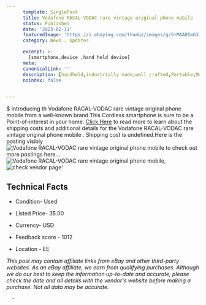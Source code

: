 ```yaml
---
      template: SinglePost
      title: Vodafone RACAL-VODAC rare vintage original phone mobile 
      status: Published
      date: '2023-02-11'
      featuredImage: 'https://i.ebayimg.com/thumbs/images/g/5~MAAOSwG3JiE8ZI/s-l225.jpg'
      category: News , Updates

      excerpt: >-
        [smartphone,device ,hand held device]
      meta:
      canonicalLink: ''
      description: [handheld,industrially made,well crafted,Portable,Mobile,Compact,Convenient,Lightweight,Maneuverable,Man-portable,Miniature,Carriable,Hand-held,Light,Holdable,Transportable,Mobile device,Pocket-sized,On-the-go,Wireless,Cordless,Compact size,Convenient size, smartphone,device ,hand held device]
      noindex: false
      

---
```

$
      Introducing th Vodafone RACAL-VODAC rare vintage original phone mobile  from a well-known brand.This Cordless smartphone is sure to be a Point-of-interest in your home. [Click Here](https://www.ebay.com/itm/125161248535?hash=item1d24311717%3Ag%3A5%7EMAAOSwG3JiE8ZI&mkevt=1&mkcid=1&mkrid=711-53200-19255-0&campid=%253CePNCampaignId%253E&customid=%253CreferenceId%253E&toolid=10049) to read more to learn about the shipping costs and additional details for the Vodafone RACAL-VODAC rare vintage original phone mobile . Shipping cost is undefined.Here is the posting visibly ![Vodafone RACAL-VODAC rare vintage original phone mobile ](https://i.ebayimg.com/thumbs/images/g/5~MAAOSwG3JiE8ZI/s-l225.jpg) to check out more postings here... ![Vodafone RACAL-VODAC rare vintage original phone mobile ](https://i.ebayimg.com/images/g/5~MAAOSwG3JiE8ZI/s-l1600.jpg), ![check vendor page](https://origin-galleryplus.ebayimg.com/ws/web/125161248535_2_0_1/225x225.jpg,https://origin-galleryplus.ebayimg.com/ws/web/125161248535_3_0_1/225x225.jpg,https://origin-galleryplus.ebayimg.com/ws/web/125161248535_4_0_1/225x225.jpg,https://origin-galleryplus.ebayimg.com/ws/web/125161248535_5_0_1/225x225.jpg,https://origin-galleryplus.ebayimg.com/ws/web/125161248535_6_0_1/225x225.jpg,https://origin-galleryplus.ebayimg.com/ws/web/125161248535_7_0_1/225x225.jpg,https://origin-galleryplus.ebayimg.com/ws/web/125161248535_8_0_1/225x225.jpg)'

      

 ## Technical Facts 



     
      

 - Condition- Used 


      

 - Listed Price- 35.00 


      

 - Currency- USD 


      

 - Feedback score - 1012 


      

 - Location - EE 


      
      

 *_This post may contain affiliate links from eBay and other third-party websites. As an eBay affiliate, we earn from qualifying purchases. Although we do our best to keep the information up-to-date and accurate, please check the date and all details with the vendor's website before making a purchase. Not all data may be accurate._*




      -
